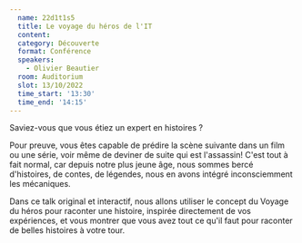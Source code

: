 ```yaml
---
  name: 22d1t1s5
  title: Le voyage du héros de l'IT
  content:
  category: Découverte
  format: Conférence
  speakers: 
    - Olivier Beautier
  room: Auditorium
  slot: 13/10/2022
  time_start: '13:30'
  time_end: '14:15'
---
```

Saviez-vous que vous étiez un expert en histoires ?

Pour preuve, vous êtes capable de prédire la scène suivante dans un film ou une série, voir même de deviner de suite qui est l'assassin! C'est tout à fait normal, car depuis notre plus jeune âge, nous sommes bercé d'histoires, de contes, de légendes, nous en avons intégré inconsciemment les mécaniques.

Dans ce talk original et interactif, nous allons utiliser le concept du Voyage du héros pour raconter une histoire, inspirée directement de vos expériences, et vous montrer que vous avez tout ce qu'il faut pour raconter de belles histoires à votre tour.
